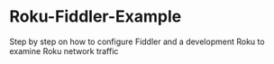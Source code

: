 # Roku-Fiddler-Example
Step by step on how to configure Fiddler and a development Roku to examine Roku network traffic
